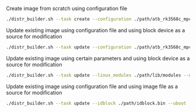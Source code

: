 Create image from scratch using configuration file  
```bash
./distr_builder.sh --task create --configuration ./path/atb_rk3568c_mpc_m_ubuntu_minimal.cfg
```

Update existing image using configuration file and using block device as a source for modification  
```bash
./distr_builder.sh --task update --configuration ./path/atb_rk3568c_mpc_m_ubuntu_minimal.cfg --destination /dev/mmcblk1
```

Update existing image using certain parameters and using block device as a source for modification  
```bash
./distr_builder.sh --task update --linux_modules ./path/lib/modules --uboot_env_txt ./path/uboot_env.txt --destination /dev/sda
```

Update existing image using configuration file and using image file as a source for modification  
```bash
./distr_builder.sh --task update --idblock ./path/idblock.bin --uboot ./path/uboot --destination ./path/usd.img
```
